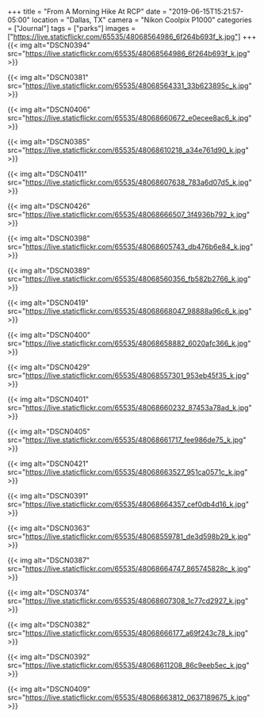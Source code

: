 +++
title = "From A Morning Hike At RCP"
date = "2019-06-15T15:21:57-05:00"
location = "Dallas, TX"
camera = "Nikon Coolpix P1000"
categories = ["Journal"]
tags = ["parks"]
images = ["https://live.staticflickr.com/65535/48068564986_6f264b693f_k.jpg"]
+++
{{< img alt="DSCN0394" src="https://live.staticflickr.com/65535/48068564986_6f264b693f_k.jpg" >}}
<!--more-->

{{< img alt="DSCN0381" src="https://live.staticflickr.com/65535/48068564331_33b623895c_k.jpg" >}}

{{< img alt="DSCN0406" src="https://live.staticflickr.com/65535/48068660672_e0ecee8ac6_k.jpg" >}}

{{< img alt="DSCN0385" src="https://live.staticflickr.com/65535/48068610218_a34e761d90_k.jpg" >}}

{{< img alt="DSCN0411" src="https://live.staticflickr.com/65535/48068607638_783a6d07d5_k.jpg" >}}

{{< img alt="DSCN0426" src="https://live.staticflickr.com/65535/48068666507_3f4936b792_k.jpg" >}}

{{< img alt="DSCN0398" src="https://live.staticflickr.com/65535/48068605743_db476b6e84_k.jpg" >}}

{{< img alt="DSCN0389" src="https://live.staticflickr.com/65535/48068560356_fb582b2766_k.jpg" >}}

{{< img alt="DSCN0419" src="https://live.staticflickr.com/65535/48068668047_98888a96c6_k.jpg" >}}

{{< img alt="DSCN0400" src="https://live.staticflickr.com/65535/48068658882_6020afc366_k.jpg" >}}

{{< img alt="DSCN0429" src="https://live.staticflickr.com/65535/48068557301_953eb45f35_k.jpg" >}}

{{< img alt="DSCN0401" src="https://live.staticflickr.com/65535/48068660232_87453a78ad_k.jpg" >}}

{{< img alt="DSCN0405" src="https://live.staticflickr.com/65535/48068661717_fee986de75_k.jpg" >}}

{{< img alt="DSCN0421" src="https://live.staticflickr.com/65535/48068663527_951ca0571c_k.jpg" >}}

{{< img alt="DSCN0391" src="https://live.staticflickr.com/65535/48068664357_cef0db4d16_k.jpg" >}}

{{< img alt="DSCN0363" src="https://live.staticflickr.com/65535/48068559781_de3d598b29_k.jpg" >}}

{{< img alt="DSCN0387" src="https://live.staticflickr.com/65535/48068664747_865745828c_k.jpg" >}}

{{< img alt="DSCN0374" src="https://live.staticflickr.com/65535/48068607308_1c77cd2927_k.jpg" >}}

{{< img alt="DSCN0382" src="https://live.staticflickr.com/65535/48068666177_a69f243c78_k.jpg" >}}

{{< img alt="DSCN0392" src="https://live.staticflickr.com/65535/48068611208_86c9eeb5ec_k.jpg" >}}

{{< img alt="DSCN0409" src="https://live.staticflickr.com/65535/48068663812_0637189675_k.jpg" >}}
